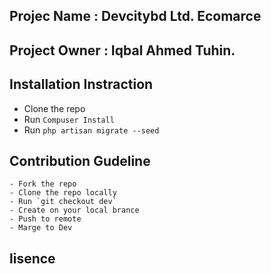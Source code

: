 ## Projec Name : Devcitybd Ltd. Ecomarce

## Project Owner : Iqbal Ahmed Tuhin.

## Installation Instraction
 
 - Clone the repo
 - Run `Compuser Install`
 - Run `php artisan migrate --seed`

 ## Contribution Gudeline
	- Fork the repo
	- Clone the repo locally
	- Run `git checkout dev`
	- Create on your local brance
	- Push to remote
	- Marge to Dev

 ## lisence